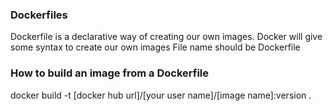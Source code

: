 ### Dockerfiles

Dockerfile is a declarative way of creating our own images. Docker will give some syntax to create our own images
File name should be Dockerfile

### How to build an image from a Dockerfile

docker build -t [docker hub url]/[your user name]/[image name]:version . 
